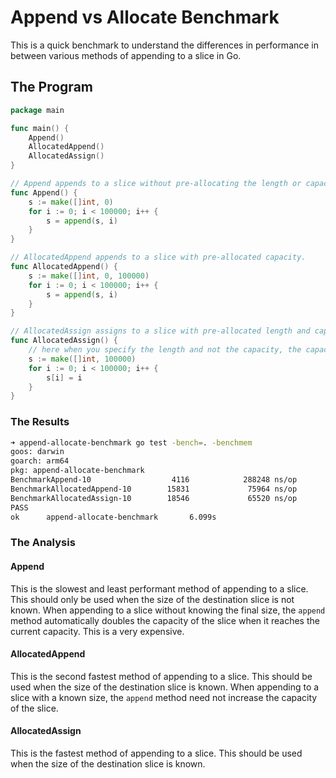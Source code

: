 # Append vs Allocate Benchmark

This is a quick benchmark to understand the differences in performance in between various methods
of appending to a slice in Go.

## The Program
```go
package main

func main() {
	Append()
	AllocatedAppend()
	AllocatedAssign()
}

// Append appends to a slice without pre-allocating the length or capacity.
func Append() {
	s := make([]int, 0)
	for i := 0; i < 100000; i++ {
		s = append(s, i)
	}
}

// AllocatedAppend appends to a slice with pre-allocated capacity.
func AllocatedAppend() {
	s := make([]int, 0, 100000)
	for i := 0; i < 100000; i++ {
		s = append(s, i)
	}
}

// AllocatedAssign assigns to a slice with pre-allocated length and capacity.
func AllocatedAssign() {
	// here when you specify the length and not the capacity, the capacity is set to be equal to the length.
	s := make([]int, 100000)
	for i := 0; i < 100000; i++ {
		s[i] = i
	}
}

```

### The Results
```bash
➜ append-allocate-benchmark go test -bench=. -benchmem
goos: darwin
goarch: arm64
pkg: append-allocate-benchmark
BenchmarkAppend-10                  4116            288248 ns/op         4101401 B/op         28 allocs/op
BenchmarkAllocatedAppend-10        15831             75964 ns/op          802820 B/op          1 allocs/op
BenchmarkAllocatedAssign-10        18546             65520 ns/op          802820 B/op          1 allocs/op
PASS
ok      append-allocate-benchmark       6.099s
```

### The Analysis

#### Append

This is the slowest and least performant method of appending to a slice. This should only be used when the
size of the destination slice is not known. When appending to a slice without knowing the final size, the `append` 
method automatically doubles the capacity of the slice when it reaches the current capacity. This is a very expensive.

#### AllocatedAppend

This is the second fastest method of appending to a slice. This should be used when the size of the destination slice is known.
When appending to a slice with a known size, the `append` method need not increase the capacity of the slice.

#### AllocatedAssign

This is the fastest method of appending to a slice. This should be used when the size of the destination slice is known.
